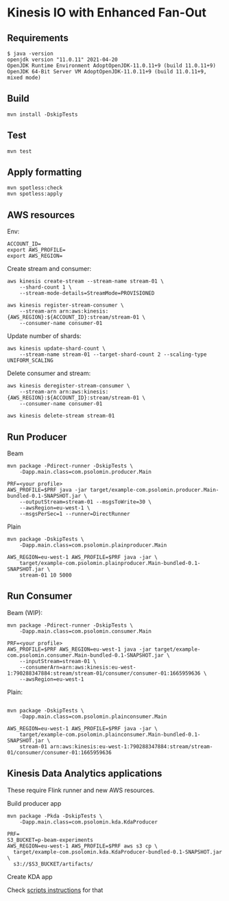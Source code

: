 # Kinesis IO with Enhanced Fan-Out

## Requirements

```
$ java -version
openjdk version "11.0.11" 2021-04-20
OpenJDK Runtime Environment AdoptOpenJDK-11.0.11+9 (build 11.0.11+9)
OpenJDK 64-Bit Server VM AdoptOpenJDK-11.0.11+9 (build 11.0.11+9, mixed mode)
```

## Build

```
mvn install -DskipTests
```

## Test

```
mvn test
```

## Apply formatting

```
mvn spotless:check
mvn spotless:apply
```

## AWS resources

Env:

```
ACCOUNT_ID=
export AWS_PROFILE=
export AWS_REGION=
```

Create stream and consumer:

```
aws kinesis create-stream --stream-name stream-01 \
	--shard-count 1 \
	--stream-mode-details=StreamMode=PROVISIONED

aws kinesis register-stream-consumer \
	--stream-arn arn:aws:kinesis:{AWS_REGION}:${ACCOUNT_ID}:stream/stream-01 \
	--consumer-name consumer-01
```

Update number of shards:

```
aws kinesis update-shard-count \
	--stream-name stream-01 --target-shard-count 2 --scaling-type UNIFORM_SCALING
```


Delete consumer and stream:

```
aws kinesis deregister-stream-consumer \
	--stream-arn arn:aws:kinesis:{AWS_REGION}:${ACCOUNT_ID}:stream/stream-01 \
	--consumer-name consumer-01

aws kinesis delete-stream stream-01
```

## Run Producer

Beam

```
mvn package -Pdirect-runner -DskipTests \
	-Dapp.main.class=com.psolomin.producer.Main

PRF=<your profile>
AWS_PROFILE=$PRF java -jar target/example-com.psolomin.producer.Main-bundled-0.1-SNAPSHOT.jar \
	--outputStream=stream-01 --msgsToWrite=30 \
	--awsRegion=eu-west-1 \
	--msgsPerSec=1 --runner=DirectRunner

```

Plain

```
mvn package -DskipTests \
	-Dapp.main.class=com.psolomin.plainproducer.Main

AWS_REGION=eu-west-1 AWS_PROFILE=$PRF java -jar \
	target/example-com.psolomin.plainproducer.Main-bundled-0.1-SNAPSHOT.jar \
	stream-01 10 5000
```

## Run Consumer

Beam (WIP):

```
mvn package -Pdirect-runner -DskipTests \
	-Dapp.main.class=com.psolomin.consumer.Main

PRF=<your profile>
AWS_PROFILE=$PRF AWS_REGION=eu-west-1 java -jar target/example-com.psolomin.consumer.Main-bundled-0.1-SNAPSHOT.jar \
	--inputStream=stream-01 \
	--consumerArn=arn:aws:kinesis:eu-west-1:790288347884:stream/stream-01/consumer/consumer-01:1665959636 \
	--awsRegion=eu-west-1

```

Plain:

```

mvn package -DskipTests \
	-Dapp.main.class=com.psolomin.plainconsumer.Main

AWS_REGION=eu-west-1 AWS_PROFILE=$PRF java -jar \
	target/example-com.psolomin.plainconsumer.Main-bundled-0.1-SNAPSHOT.jar \
	stream-01 arn:aws:kinesis:eu-west-1:790288347884:stream/stream-01/consumer/consumer-01:1665959636

```


## Kinesis Data Analytics applications

These require Flink runner and new AWS resources.

Build producer app

```
mvn package -Pkda -DskipTests \
	-Dapp.main.class=com.psolomin.kda.KdaProducer

PRF=
S3_BUCKET=p-beam-experiments
AWS_REGION=eu-west-1 AWS_PROFILE=$PRF aws s3 cp \
  target/example-com.psolomin.kda.KdaProducer-bundled-0.1-SNAPSHOT.jar \
  s3://$S3_BUCKET/artifacts/
```

Create KDA app

Check [scripts instructions](./scripts/README.md) for that

